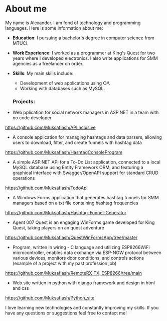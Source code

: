 # About me

My name is Alexander. I am fond of technology and programming languages. Here is some information about me:

- **Education**: I pursuing a bachelor's degree in computer science from MTUCI.
- **Work Experience**: I worked as a programmer at King's Quest for two years where I developed electronics. I also write applications for SMM agencies as a freelancer on order.
- **Skills**: My main skills include:
   - Development of web applications using C#.
   - Working with databases such as MySQL.
     
  ### **Projects**:

- Web pplication for social network managers in ASP.NET in a team with no code developer
  
https://github.com/Muksaflash/APIInclusive

- A console application for managing hashtags and data parsers, allowing users to download, filter, and create funnels with hashtag data
  
https://github.com/Muksaflash/HashtagConsoleProgram

- A simple ASP.NET API for a To-Do List application, connected to a local MySQL database using Entity Framework ORM, and featuring a graphical interface with Swagger/OpenAPI support for standard CRUD operations

https://github.com/Muksaflash/TodoApi

- A Windows Forms application that generates hashtag funnels for SMM managers based on a txt file containing hashtag frequencies

https://github.com/Muksaflash/Hashtag-Funnel-Generator

- Agent 007 Quest is an engaging WinForms game developed for King Quest, taking players on an quest adventure

https://github.com/Muksaflash/QuestWinFormsApp/tree/master

- Program, written in wiring - C language and utilizing ESP8266WiFi microcontroller, enables data exchange via ESP-NOW protocol between various devices, monitors door conditions, and controls actions (example of a project with my past profession job)

https://github.com/Muksaflash/RemoteRX-TX_ESP8266/tree/main

- Web site written in python with django framework and design in html and css

https://github.com/Muksaflash/Python_site

I love learning new technologies and constantly improving my skills. If you have any questions or suggestions feel free to contact me!

